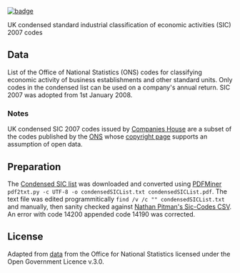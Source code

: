 <a className="gh-badge" href="https://datahub.io/core/uk-sic-2007-condensed"><img src="https://badgen.net/badge/icon/View%20on%20datahub.io/orange?icon=https://datahub.io/datahub-cube-badge-icon.svg&label&scale=1.25" alt="badge" /></a>

UK condensed standard industrial classification of economic activities (SIC) 2007 codes

## Data

List of the Office of National Statistics (ONS) codes for classifying economic activity of business establishments and other standard units. Only codes in the condensed list can be used on a company's annual return. SIC 2007 was adopted from 1st January 2008.

### Notes

UK condensed SIC 2007 codes issued by [Companies House](https://www.gov.uk/government/organisations/companies-house) are a subset of the codes published by the [ONS](http://www.ons.gov.uk/) whose [copyright page](http://www.ons.gov.uk/ons/site-information/information/creative-commons-license/index.html) supports an assumption of open data.

## Preparation

The [Condensed SIC list](https://www.gov.uk/government/uploads/system/uploads/attachment_data/file/376462/condensedSICList.pdf) was downloaded and converted using [PDFMiner](http://www.unixuser.org/~euske/python/pdfminer/) `pdf2txt.py -c UTF-8 -o condensedSICList.txt condensedSICList.pdf`. The text file was edited programmitically `find /v /c "" condensedSICList.txt` and manually, then sanity checked against [Nathan Pitman's Sic-Codes CSV](https://github.com/nathanpitman/sic-codes/blob/master/2007/sic_codes.csv). An error with code 14200 appended code 14190 was corrected.

## License

Adapted from [data](https://www.gov.uk/government/publications/standard-industrial-classification-of-economic-activities-sic) from the Office for National Statistics licensed under the Open Government Licence v.3.0.